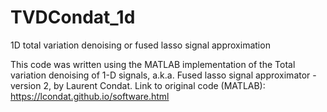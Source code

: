 # TVDCondat_1d
1D total variation denoising or fused lasso signal approximation

This code was written using the MATLAB implementation of the Total variation denoising of 1-D signals, a.k.a. Fused lasso signal approximator - version 2, by Laurent Condat.
Link to original code (MATLAB): https://lcondat.github.io/software.html
